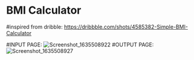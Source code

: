 # BMI Calculator
#inspired from dribble: https://dribbble.com/shots/4585382-Simple-BMI-Calculator

#INPUT PAGE:
![Screenshot_1635508922](https://user-images.githubusercontent.com/67370981/139876418-adb74ea5-1b46-493c-9ad4-be8614e83795.png)
#OUTPUT PAGE:
![Screenshot_1635508927](https://user-images.githubusercontent.com/67370981/139876409-301ff553-2b94-48e8-a4b3-6484f0ad9dfa.png)


